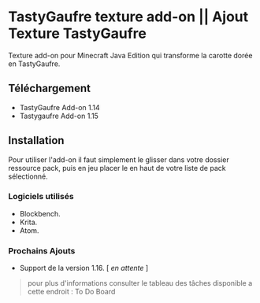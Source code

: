 # TastyGaufre texture add-on || Ajout Texture TastyGaufre

Texture add-on pour Minecraft Java Edition qui transforme la carotte dorée en TastyGaufre.

## Téléchargement

- TastyGaufre Add-on 1.14
- Tastygaufre Add-on 1.15

## Installation

Pour utiliser l'add-on il faut simplement le glisser dans votre dossier ressource pack, puis en jeu
placer le en haut de votre liste de pack sélectionné.

### Logiciels utilisés

- Blockbench.
- Krita.
- Atom.

### Prochains Ajouts

- Support de la version 1.16. [ _en attente_ ]

> pour plus d'informations consulter le tableau des tâches disponible a cette endroit : To Do Board

